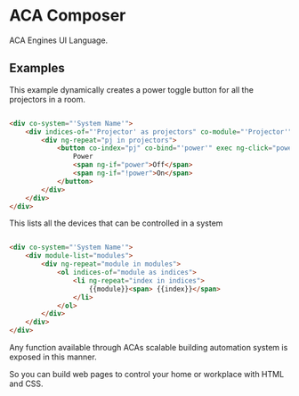 ACA Composer
============

ACA Engines UI Language.


## Examples

This example dynamically creates a power toggle button for all the projectors in a room.

```html

<div co-system="'System Name'">
    <div indices-of="'Projector' as projectors" co-module="'Projector'">
        <div ng-repeat="pj in projectors">
            <button co-index="pj" co-bind="'power'" exec ng-click="power = !power">
                Power
                <span ng-if="power">Off</span>
                <span ng-if="!power">On</span>
            </button>
        </div>
    </div>
</div>

```

This lists all the devices that can be controlled in a system

```html

<div co-system="'System Name'">
    <div module-list="modules">
        <div ng-repeat="module in modules">
            <ol indices-of="module as indices">
                <li ng-repeat="index in indices">
                    {{module}}<span> {{index}}</span>
                </li>
            </ol>
        </div>
    </div>
</div>

```

Any function available through ACAs scalable building automation system is exposed in this manner.

So you can build web pages to control your home or workplace with HTML and CSS.
